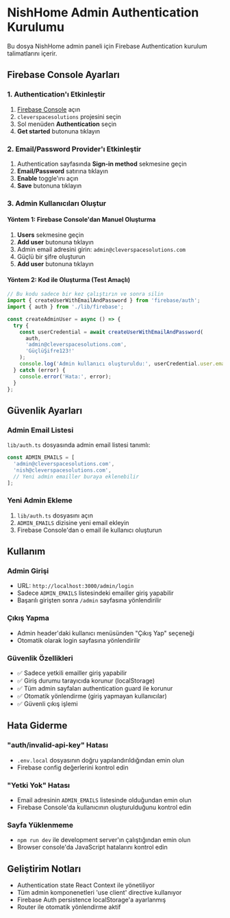 # NishHome Admin Authentication Kurulumu

Bu dosya NishHome admin paneli için Firebase Authentication kurulum talimatlarını içerir.

## Firebase Console Ayarları

### 1. Authentication'ı Etkinleştir

1. [Firebase Console](https://console.firebase.google.com/) açın
2. `cleverspacesolutions` projesini seçin
3. Sol menüden **Authentication** seçin
4. **Get started** butonuna tıklayın

### 2. Email/Password Provider'ı Etkinleştir

1. Authentication sayfasında **Sign-in method** sekmesine geçin
2. **Email/Password** satırına tıklayın
3. **Enable** toggle'ını açın
4. **Save** butonuna tıklayın

### 3. Admin Kullanıcıları Oluştur

#### Yöntem 1: Firebase Console'dan Manuel Oluşturma
1. **Users** sekmesine geçin
2. **Add user** butonuna tıklayın
3. Admin email adresini girin: `admin@cleverspacesolutions.com`
4. Güçlü bir şifre oluşturun
5. **Add user** butonuna tıklayın

#### Yöntem 2: Kod ile Oluşturma (Test Amaçlı)
```javascript
// Bu kodu sadece bir kez çalıştırın ve sonra silin
import { createUserWithEmailAndPassword } from 'firebase/auth';
import { auth } from './lib/firebase';

const createAdminUser = async () => {
  try {
    const userCredential = await createUserWithEmailAndPassword(
      auth, 
      'admin@cleverspacesolutions.com', 
      'GüçlüŞifre123!'
    );
    console.log('Admin kullanıcı oluşturuldu:', userCredential.user.email);
  } catch (error) {
    console.error('Hata:', error);
  }
};
```

## Güvenlik Ayarları

### Admin Email Listesi
`lib/auth.ts` dosyasında admin email listesi tanımlı:

```typescript
const ADMIN_EMAILS = [
  'admin@cleverspacesolutions.com',
  'nish@cleverspacesolutions.com',
  // Yeni admin emailler buraya eklenebilir
];
```

### Yeni Admin Ekleme
1. `lib/auth.ts` dosyasını açın
2. `ADMIN_EMAILS` dizisine yeni email ekleyin
3. Firebase Console'dan o email ile kullanıcı oluşturun

## Kullanım

### Admin Girişi
- URL: `http://localhost:3000/admin/login`
- Sadece `ADMIN_EMAILS` listesindeki emailler giriş yapabilir
- Başarılı girişten sonra `/admin` sayfasına yönlendirilir

### Çıkış Yapma
- Admin header'daki kullanıcı menüsünden "Çıkış Yap" seçeneği
- Otomatik olarak login sayfasına yönlendirilir

### Güvenlik Özellikleri
- ✅ Sadece yetkili emailler giriş yapabilir
- ✅ Giriş durumu tarayıcıda korunur (localStorage)
- ✅ Tüm admin sayfaları authentication guard ile korunur
- ✅ Otomatik yönlendirme (giriş yapmayan kullanıcılar)
- ✅ Güvenli çıkış işlemi

## Hata Giderme

### "auth/invalid-api-key" Hatası
- `.env.local` dosyasının doğru yapılandırıldığından emin olun
- Firebase config değerlerini kontrol edin

### "Yetki Yok" Hatası
- Email adresinin `ADMIN_EMAILS` listesinde olduğundan emin olun
- Firebase Console'da kullanıcının oluşturulduğunu kontrol edin

### Sayfa Yüklenmeme
- `npm run dev` ile development server'ın çalıştığından emin olun
- Browser console'da JavaScript hatalarını kontrol edin

## Geliştirim Notları

- Authentication state React Context ile yönetiliyor
- Tüm admin komponenetleri 'use client' directive kullanıyor
- Firebase Auth persistence localStorage'a ayarlanmış
- Router ile otomatik yönlendirme aktif 